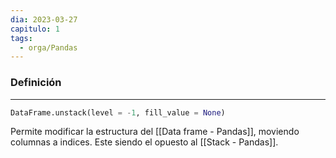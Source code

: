 ```yaml
---
dia: 2023-03-27
capitulo: 1
tags:
  - orga/Pandas
---
```

### Definición
---
``` Python
DataFrame.unstack(level = -1, fill_value = None)
```

Permite modificar la estructura del [[Data frame - Pandas]], moviendo columnas a indices. Este siendo el opuesto al [[Stack - Pandas]].